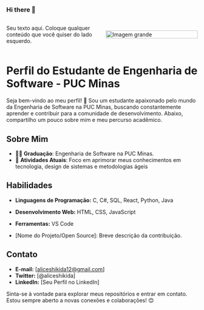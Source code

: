 ### Hi there 👋

<!--
**aliceshikida/aliceshikida** is a ✨ _special_ ✨ repository because its `README.md` (this file) appears on your GitHub profile.
-->



<div style="display: flex; justify-content: space-between; align-items: center;">
  <div style="flex: 1; padding-right: 20px;">
    <p>Seu texto aqui. Coloque qualquer conteúdo que você quiser do lado esquerdo.</p>
  </div>
  <div style="flex: 1;">
    <img src="link_da_imagem" alt="Imagem grande" style="width: 100%; max-width: 500px;" />
  </div>
</div>


# Perfil do Estudante de Engenharia de Software - PUC Minas

Seja bem-vindo ao meu perfil! 👋 Sou um estudante apaixonado pelo mundo da Engenharia de Software na PUC Minas, buscando constantemente aprender e contribuir para a comunidade de desenvolvimento. Abaixo, compartilho um pouco sobre mim e meu percurso acadêmico.

## Sobre Mim

- 👨‍🎓 **Graduação**: Engenharia de Software na PUC Minas.
- 🌱 **Atividades Atuais**: Foco em aprimorar meus conhecimentos em tecnologia, design de sistemas e metodologias ágeis

## Habilidades

- **Linguagens de Programação:** C, C#, SQL, React, Python, Java
- **Desenvolvimento Web:** HTML, CSS, JavaScript
- **Ferramentas:** VS Code



- [Nome do Projeto/Open Source]: Breve descrição da contribuição.

## Contato

- **E-mail:** [aliceshikida12@gmail.com]
- **Twitter:** [@aliceshikida]
- **LinkedIn:** [Seu Perfil no LinkedIn]

Sinta-se à vontade para explorar meus repositórios e entrar em contato. Estou sempre aberto a novas conexões e colaborações! 😊
